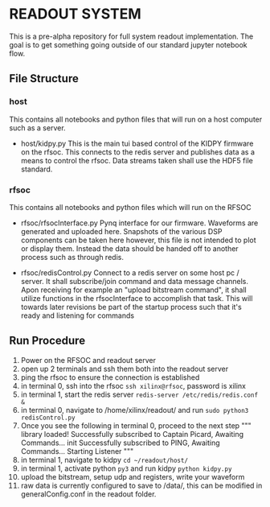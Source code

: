 # READOUT SYSTEM
This is a pre-alpha repository for full system readout implementation. The goal is to get something going outside of
our standard jupyter notebook flow.

## File Structure

### host
This contains all notebooks and python files that will run on a host computer such as a server.
* host/kidpy.py
    This is the main tui based control of the KIDPY firmware on the rfsoc. This connects to the redis server 
    and publishes data as a means to control the rfsoc. Data streams taken shall use the HDF5 file standard.

### rfsoc
This contains all notebooks and python files which will run on the RFSOC
 * rfsoc/rfsocInterface.py
    Pynq interface for our firmware. Waveforms are generated and uploaded here. Snapshots of the various DSP components can be taken here however, this
    file is not intended to plot or display them. Instead the data should be handed off to another process such as through redis.

* rfsoc/redisControl.py 
    Connect to a redis server on some host pc / server. It shall subscribe/join command and data message channels.
    Apon receiving for example an "upload bitstream command", it shall utilize functions in the rfsocInterface to accomplish that task.
    This will towards later revisions be part of the startup process such that it's ready and listening for commands

## Run Procedure
1. Power on the RFSOC and readout server
2. open up 2 terminals and ssh them both into the readout server
3. ping the rfsoc to ensure the connection is established
4. in terminal 0, ssh into the rfsoc `ssh xilinx@rfsoc`, password is xilinx
5. in terminal 1, start the redis server `redis-server /etc/redis/redis.conf &`
6. in terminal 0, navigate to /home/xilinx/readout/ and run `sudo python3 redisControl.py`
7. Once you see the following in terminal 0, proceed to the next step
"""
library loaded!
Successfully subscribed to Captain Picard, Awaiting Commands...
init
Successfully subscribed to PING, Awaiting Commands...
Starting Listener
"""
8. in terminal 1, navigate to kidpy `cd ~/readout/host/`
9. in terminal 1, activate python `py3` and run kidpy `python kidpy.py`
10. upload the bitstream, setup udp and registers, write your waveform
11. raw data is currently configured to save to /data/, this can be modified in generalConfig.conf in the readout
folder.

